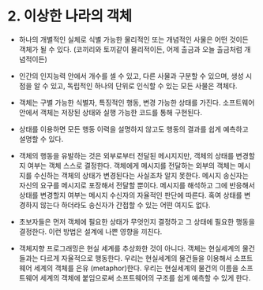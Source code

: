 # 2. 이상한 나라의 객체

- 하나의 개별적인 실체로 식별 가능한 물리적인 또는 개념적인 사물은 어떤 것이든 객체가 될 수 있다. (코끼리와 토끼같이 물리적이든, 어제 출금과 오늘 출금처럼 개념적이든)

- 인간의 인지능력 안에서 개수를 셀 수 있고, 다른 사물과 구분할 수 있으며, 생성 시점을 알 수 있고, 독립적인 하나의 단위로 인식할 수 있는 모든 사물은 객체다.

- 객체는 구별 가능한 식별자, 특징적인 행동, 변경 가능한 상태를 가진다. 소프트웨어 안에서 객체는 저장된 상태와 실행 가능한 코드를 통해 구현된다.

- 상태를 이용하면 모든 행동 이력을 설명하지 않고도 행동의 결과를 쉽게 예측하고 설명할 수 있다.

- 객체의 행동을 유발하는 것은 외부로부터 전달된 메시지지만, 객체의 상태를 변경할지 여부는 객체 스스로 결정한다. 객체에게 메시지를 전달하는 외부의 객체는 메시지를 수신하는 객체의 상태가 변경된다는 사실조차 알지 못한다. 메시지 송신자는 자신의 요구를 메시지로 포장해서 전달할 뿐이다. 메시지를 해석하고 그에 반응해서 상태를 변경할지 여부는 메시지 수신자의 자율적인 판단에 따른다. 혹여 상태를 변경하지 않는다 하더라도 송신자가 간접할 수 있는 어떤 여지도 없다.

- 초보자들은 먼저 객체에 필요한 상태가 무엇인지 결정하고 그 상태에 필요한 행동을 결정한다. 이런 방법은 설계에 나쁜 영향을 끼친다.

- 객체지향 프로그래밍은 현실 세계를 추상화한 것이 아니다. 객체는 현실세계의 물건들과는 다르게 자율적으로 행동한다. 우리는 현실세계의 물건들을 이용해서 소프트웨어 세계의 객체를 은유 (metaphor)한다. 우리는 현실세계의 물건의 이름을 소프트웨어 세계의 객체에 붙임으로써 소프트웨어의 구조를 쉽게 예측할 수 있게 한다.
